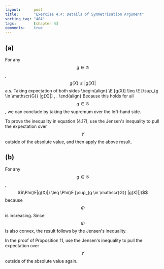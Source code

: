 ```yaml
---
layout:      post
title:       "Exercise 4.4: Details of Symmetrisation Argument"
sorting_tag: "404"
tags:        [chapter 4]
comments:    true
---
```


## (a)

For any $$g \in \mathscr{G}$$, $$g(X) \leq |g(X)|$$ a.s. Taking expectation of
both sides
\begin{align}
  \E [g(X)] \leq \E [\sup\_{g \in \mathscr{G}} |g(X)|] \, .
\end{align}
Because this holds for all $$g \in \mathscr{G}$$, we can conclude by taking the
supremum over the left-hand side.

To prove the inequality in equation (4.17), use the Jensen's inequality to pull
the expectation over $$Y$$ outside of the absolute value, and then apply the
above result.


## (b)

For any $$g \in \mathscr{G}$$,
$$\Phi(\E|g(X)|) \leq \Phi(\E [\sup_{g \in \mathscr{G}} |g(X)|])$$
because $$\Phi$$ is increasing. Since $$\Phi$$ is also convex, the result
follows by the Jensen's inequality.

In the proof of Proposition 11, use the Jensen's inequality to pull the expectation over $$Y$$ outside of the absolute value again.

